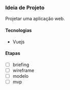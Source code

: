 ### Ideia de Projeto

Projetar uma aplicação web.

#### Tecnologias

- Vuejs

#### Etapas

- [ ] briefing
- [ ] wireframe
- [ ] modelo
- [ ] mvp